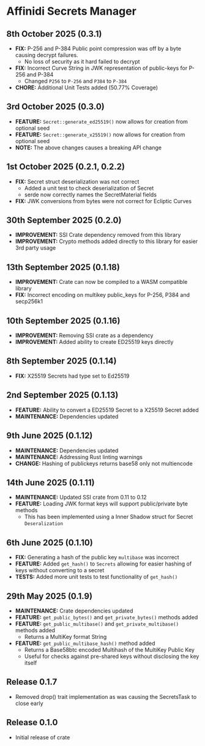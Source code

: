# Affinidi Secrets Manager

## 8th October 2025 (0.3.1)

- **FIX:** P-256 and P-384 Public point compression was off by a byte causing decrypt
  failures.
  - No loss of security as it hard failed to decrypt
- **FIX:** Incorrect Curve String in JWK representation of public-keys for P-256
  and P-384
  - Changed `P256` to `P-256` and `P384` to `P-384`
- **CHORE:** Additional Unit Tests added (50.77% Coverage)

## 3rd October 2025 (0.3.0)

- **FEATURE:** `Secret::generate_ed25519()` now allows for creation from optional
  seed
- **FEATURE:** `Secret::generate_x25519()` now allows for creation from optional
  seed
- **NOTE:** The above changes causes a breaking API change

## 1st October 2025 (0.2.1, 0.2.2)

- **FIX:** Secret struct deserialization was not correct
  - Added a unit test to check deserialization of Secret
  - serde now correctly names the SecretMaterial fields
- **FIX:** JWK conversions from bytes were not correct for Ecliptic Curves

## 30th September 2025 (0.2.0)

- **IMPROVEMENT:** SSI Crate dependency removed from this library
- **IMPROVEMENT:** Crypto methods added directly to this library for easier 3rd
  party usage

## 13th September 2025 (0.1.18)

- **IMPROVEMENT:** Crate can now be compiled to a WASM compatible library
- **FIX:** Incorrect encoding on multikey public_keys for P-256, P384 and secp256k1

## 10th September 2025 (0.1.16)

- **IMPROVEMENT:** Removing SSI crate as a dependency
- **IMPROVEMENT:** Added ability to create ED25519 keys directly

## 8th September 2025 (0.1.14)

- **FIX:** X25519 Secrets had type set to Ed25519

## 2nd September 2025 (0.1.13)

- **FEATURE:** Ability to convert a ED25519 Secret to a X25519 Secret added
- **MAINTENANCE:** Dependencies updated

## 9th June 2025 (0.1.12)

- **MAINTENANCE:** Dependencies updated
- **MAINTENANCE:** Addressing Rust linting warnings
- **CHANGE:** Hashing of publickeys returns base58 only not multiencode

## 14th June 2025 (0.1.11)

- **MAINTENANCE:** Updated SSI crate from 0.11 to 0.12
- **FEATURE:** Loading JWK format keys will support public/private byte methods
  - This has been implemented using a Inner Shadow struct for Secret `Deseralization`

## 6th June 2025 (0.1.10)

- **FIX:** Generating a hash of the public key `multibase` was incorrect
- **FEATURE:** Added `get_hash()` to `Secrets` allowing for easier hashing of keys
  without converting to a secret
- **TESTS:** Added more unit tests to test functionality of `get_hash()`

## 29th May 2025 (0.1.9)

- **MAINTENANCE:** Crate dependencies updated
- **FEATURE:** `get_public_bytes()` and `get_private_bytes()` methods added
- **FEATURE:** `get_public_multibase()` and `get_private_multibase()` methods added
  - Returns a MultiKey format String
- **FEATURE:** `get_public_multibase_hash()` method added
  - Returns a Base58btc encoded Multihash of the MultiKey Public Key
  - Useful for checks against pre-shared keys without disclosing the key itself

## Release 0.1.7

- Removed drop() trait implementation as was causing the SecretsTask to close early

## Release 0.1.0

- Initial release of crate
